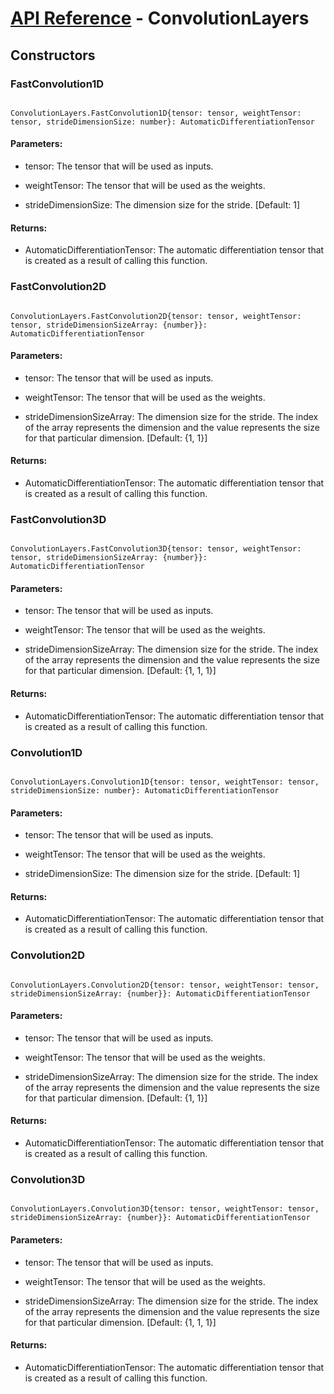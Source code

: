 # [API Reference](../API.md) - ConvolutionLayers

## Constructors

### FastConvolution1D

```

ConvolutionLayers.FastConvolution1D{tensor: tensor, weightTensor: tensor, strideDimensionSize: number}: AutomaticDifferentiationTensor

```

#### Parameters:

* tensor: The tensor that will be used as inputs.

* weightTensor: The tensor that will be used as the weights.

* strideDimensionSize: The dimension size for the stride. [Default: 1]

#### Returns:

* AutomaticDifferentiationTensor: The automatic differentiation tensor that is created as a result of calling this function.

### FastConvolution2D

```

ConvolutionLayers.FastConvolution2D{tensor: tensor, weightTensor: tensor, strideDimensionSizeArray: {number}}: AutomaticDifferentiationTensor

```

#### Parameters:

* tensor: The tensor that will be used as inputs.

* weightTensor: The tensor that will be used as the weights.

* strideDimensionSizeArray: The dimension size for the stride. The index of the array represents the dimension and the value represents the size for that particular dimension. [Default: {1, 1}]

#### Returns:

* AutomaticDifferentiationTensor: The automatic differentiation tensor that is created as a result of calling this function.

### FastConvolution3D

```

ConvolutionLayers.FastConvolution3D{tensor: tensor, weightTensor: tensor, strideDimensionSizeArray: {number}}: AutomaticDifferentiationTensor

```

#### Parameters:

* tensor: The tensor that will be used as inputs.

* weightTensor: The tensor that will be used as the weights.

* strideDimensionSizeArray: The dimension size for the stride. The index of the array represents the dimension and the value represents the size for that particular dimension. [Default: {1, 1, 1}]

#### Returns:

* AutomaticDifferentiationTensor: The automatic differentiation tensor that is created as a result of calling this function.

### Convolution1D

```

ConvolutionLayers.Convolution1D{tensor: tensor, weightTensor: tensor, strideDimensionSize: number}: AutomaticDifferentiationTensor

```

#### Parameters:

* tensor: The tensor that will be used as inputs.

* weightTensor: The tensor that will be used as the weights.

* strideDimensionSize: The dimension size for the stride. [Default: 1]

#### Returns:

* AutomaticDifferentiationTensor: The automatic differentiation tensor that is created as a result of calling this function.

### Convolution2D

```

ConvolutionLayers.Convolution2D{tensor: tensor, weightTensor: tensor, strideDimensionSizeArray: {number}}: AutomaticDifferentiationTensor

```

#### Parameters:

* tensor: The tensor that will be used as inputs.

* weightTensor: The tensor that will be used as the weights.

* strideDimensionSizeArray: The dimension size for the stride. The index of the array represents the dimension and the value represents the size for that particular dimension. [Default: {1, 1}]

#### Returns:

* AutomaticDifferentiationTensor: The automatic differentiation tensor that is created as a result of calling this function.

### Convolution3D

```

ConvolutionLayers.Convolution3D{tensor: tensor, weightTensor: tensor, strideDimensionSizeArray: {number}}: AutomaticDifferentiationTensor

```

#### Parameters:

* tensor: The tensor that will be used as inputs.

* weightTensor: The tensor that will be used as the weights.

* strideDimensionSizeArray: The dimension size for the stride. The index of the array represents the dimension and the value represents the size for that particular dimension. [Default: {1, 1, 1}]

#### Returns:

* AutomaticDifferentiationTensor: The automatic differentiation tensor that is created as a result of calling this function.
